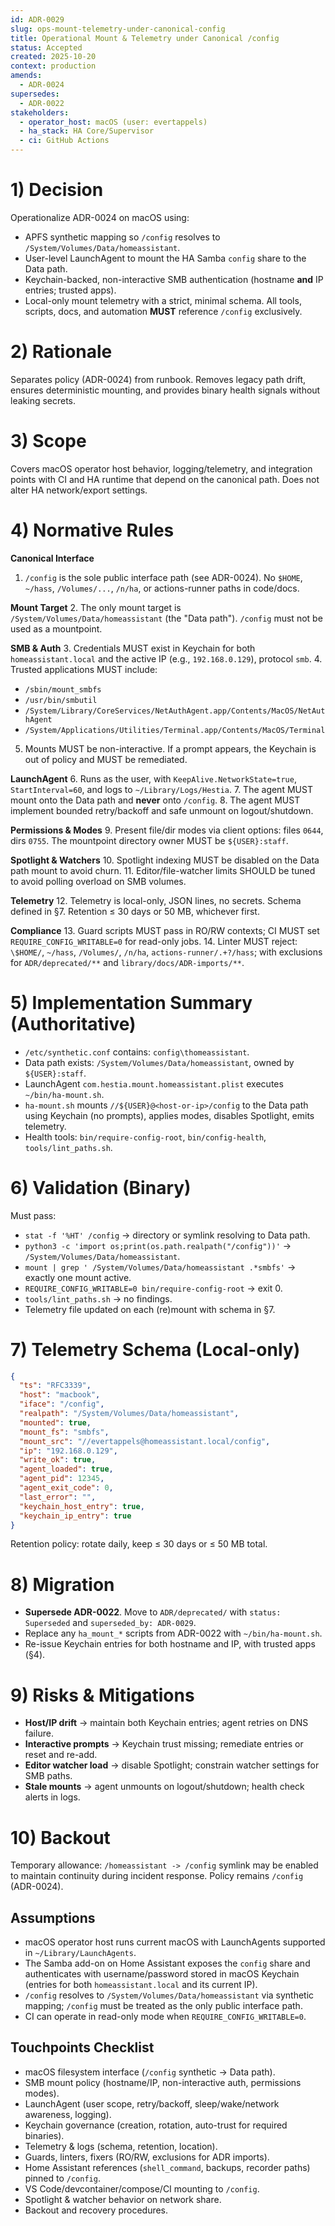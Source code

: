 ```yaml
---
id: ADR-0029
slug: ops-mount-telemetry-under-canonical-config
title: Operational Mount & Telemetry under Canonical /config
status: Accepted
created: 2025-10-20
context: production
amends:
  - ADR-0024
supersedes:
  - ADR-0022
stakeholders:
  - operator_host: macOS (user: evertappels)
  - ha_stack: HA Core/Supervisor
  - ci: GitHub Actions
---
```


# 1) Decision

Operationalize ADR-0024 on macOS using:
- APFS synthetic mapping so `/config` resolves to `/System/Volumes/Data/homeassistant`.
- User-level LaunchAgent to mount the HA Samba `config` share to the Data path.
- Keychain-backed, non-interactive SMB authentication (hostname **and** IP entries; trusted apps).
- Local-only mount telemetry with a strict, minimal schema.
All tools, scripts, docs, and automation **MUST** reference `/config` exclusively.

# 2) Rationale

Separates policy (ADR-0024) from runbook. Removes legacy path drift, ensures deterministic mounting, and provides binary health signals without leaking secrets.

# 3) Scope

Covers macOS operator host behavior, logging/telemetry, and integration points with CI and HA runtime that depend on the canonical path. Does not alter HA network/export settings.

# 4) Normative Rules

**Canonical Interface**
1. `/config` is the sole public interface path (see ADR-0024). No `$HOME`, `~/hass`, `/Volumes/...`, `/n/ha`, or actions-runner paths in code/docs.

**Mount Target**
2. The only mount target is `/System/Volumes/Data/homeassistant` (the "Data path"). `/config` must not be used as a mountpoint.

**SMB & Auth**
3. Credentials MUST exist in Keychain for both `homeassistant.local` and the active IP (e.g., `192.168.0.129`), protocol `smb`.
4. Trusted applications MUST include:
   - `/sbin/mount_smbfs`
   - `/usr/bin/smbutil`
   - `/System/Library/CoreServices/NetAuthAgent.app/Contents/MacOS/NetAuthAgent`
   - `/System/Applications/Utilities/Terminal.app/Contents/MacOS/Terminal`
5. Mounts MUST be non-interactive. If a prompt appears, the Keychain is out of policy and MUST be remediated.

**LaunchAgent**
6. Runs as the user, with `KeepAlive.NetworkState=true`, `StartInterval=60`, and logs to `~/Library/Logs/Hestia`.
7. The agent MUST mount onto the Data path and **never** onto `/config`.
8. The agent MUST implement bounded retry/backoff and safe unmount on logout/shutdown.

**Permissions & Modes**
9. Present file/dir modes via client options: files `0644`, dirs `0755`. The mountpoint directory owner MUST be `${USER}:staff`.

**Spotlight & Watchers**
10. Spotlight indexing MUST be disabled on the Data path mount to avoid churn.
11. Editor/file-watcher limits SHOULD be tuned to avoid polling overload on SMB volumes.

**Telemetry**
12. Telemetry is local-only, JSON lines, no secrets. Schema defined in §7. Retention ≤ 30 days or 50 MB, whichever first.

**Compliance**
13. Guard scripts MUST pass in RO/RW contexts; CI MUST set `REQUIRE_CONFIG_WRITABLE=0` for read-only jobs.
14. Linter MUST reject: `\$HOME/`, `~/hass`, `/Volumes/`, `/n/ha`, `actions-runner/.+?/hass`; with exclusions for `ADR/deprecated/**` and `library/docs/ADR-imports/**`.

# 5) Implementation Summary (Authoritative)

- `/etc/synthetic.conf` contains: `config\thomeassistant`.
- Data path exists: `/System/Volumes/Data/homeassistant`, owned by `${USER}:staff`.
- LaunchAgent `com.hestia.mount.homeassistant.plist` executes `~/bin/ha-mount.sh`.
- `ha-mount.sh` mounts `//${USER}@<host-or-ip>/config` to the Data path using Keychain (no prompts), applies modes, disables Spotlight, emits telemetry.
- Health tools: `bin/require-config-root`, `bin/config-health`, `tools/lint_paths.sh`.

# 6) Validation (Binary)

Must pass:
- `stat -f '%HT' /config` → directory or symlink resolving to Data path.
- `python3 -c 'import os;print(os.path.realpath("/config"))'` → `/System/Volumes/Data/homeassistant`.
- `mount | grep ' /System/Volumes/Data/homeassistant .*smbfs'` → exactly one mount active.
- `REQUIRE_CONFIG_WRITABLE=0 bin/require-config-root` → exit 0.
- `tools/lint_paths.sh` → no findings.
- Telemetry file updated on each (re)mount with schema in §7.

# 7) Telemetry Schema (Local-only)

```json
{
  "ts": "RFC3339",
  "host": "macbook",
  "iface": "/config",
  "realpath": "/System/Volumes/Data/homeassistant",
  "mounted": true,
  "mount_fs": "smbfs",
  "mount_src": "//evertappels@homeassistant.local/config",
  "ip": "192.168.0.129",
  "write_ok": true,
  "agent_loaded": true,
  "agent_pid": 12345,
  "agent_exit_code": 0,
  "last_error": "",
  "keychain_host_entry": true,
  "keychain_ip_entry": true
}
```

Retention policy: rotate daily, keep ≤ 30 days or ≤ 50 MB total.

# 8) Migration

* **Supersede ADR-0022**. Move to `ADR/deprecated/` with `status: Superseded` and `superseded_by: ADR-0029`.
* Replace any `ha_mount_*` scripts from ADR-0022 with `~/bin/ha-mount.sh`.
* Re-issue Keychain entries for both hostname and IP, with trusted apps (§4).

# 9) Risks & Mitigations

* **Host/IP drift** → maintain both Keychain entries; agent retries on DNS failure.
* **Interactive prompts** → Keychain trust missing; remediate entries or reset and re-add.
* **Editor watcher load** → disable Spotlight; constrain watcher settings for SMB paths.
* **Stale mounts** → agent unmounts on logout/shutdown; health check alerts in logs.

# 10) Backout

Temporary allowance: `/homeassistant -> /config` symlink may be enabled to maintain continuity during incident response. Policy remains `/config` (ADR-0024).

## Assumptions

* macOS operator host runs current macOS with LaunchAgents supported in `~/Library/LaunchAgents`.
* The Samba add-on on Home Assistant exposes the `config` share and authenticates with username/password stored in macOS Keychain (entries for both `homeassistant.local` and its current IP).
* `/config` resolves to `/System/Volumes/Data/homeassistant` via synthetic mapping; `/config` must be treated as the only public interface path.
* CI can operate in read-only mode when `REQUIRE_CONFIG_WRITABLE=0`.

## Touchpoints Checklist

* macOS filesystem interface (`/config` synthetic → Data path).
* SMB mount policy (hostname/IP, non-interactive auth, permissions modes).
* LaunchAgent (user scope, retry/backoff, sleep/wake/network awareness, logging).
* Keychain governance (creation, rotation, auto-trust for required binaries).
* Telemetry & logs (schema, retention, location).
* Guards, linters, fixers (RO/RW, exclusions for ADR imports).
* Home Assistant references (`shell_command`, backups, recorder paths) pinned to `/config`.
* VS Code/devcontainer/compose/CI mounting to `/config`.
* Spotlight & watcher behavior on network share.
* Backout and recovery procedures.
